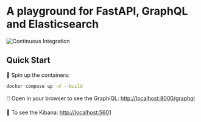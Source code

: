# A playground for FastAPI, GraphQL and Elasticsearch

![Continuous Integration](https://github.com/spyker77/jelly/workflows/Continuous%20Integration/badge.svg?branch=main)

## Quick Start

🚀 Spin up the containers:

```bash
docker compose up -d --build
```

🖱️ Open in your browser to see the GraphiQL: <http://localhost:8000/graphql>

👀 To see the Kibana: <http://localhost:5601>
